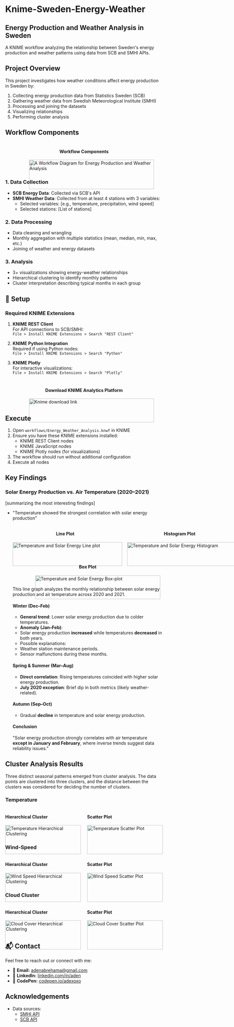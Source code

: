 # Knime-Sweden-Energy-Weather

## Energy Production and Weather Analysis in Sweden

A KNIME workflow analyzing the relationship between Sweden's energy production and weather patterns using data from SCB and SMHI APIs.

## Project Overview

This project investigates how weather conditions affect energy production in Sweden by:
1. Collecting energy production data from Statistics Sweden (SCB)
2. Gathering weather data from Swedish Meteorological Institute (SMHI)
3. Processing and joining the datasets
4. Visualizing relationships
5. Performing cluster analysis

## Workflow Components
<div style="display: flex; justify-content: center; margin-top: 20px;">
      <div style="width: 70%;">
         <h4 style="text-align: center;">Workflow Components</h4>
         <img src="image/knime-work-flow.png" 
            alt="A Workflow Diagram for Energy Production and Weather Analysis" 
            style="width: 100%; min-width: 400px;">
      </div>
   </div>

### 1. Data Collection
- **SCB Energy Data**: Collected via SCB's API 
- **SMHI Weather Data**: Collected from at least 4 stations with 3 variables:
  - Selected variables: [e.g., temperature, precipitation, wind speed]
  - Selected stations: [List of stations]

### 2. Data Processing
- Data cleaning and wrangling
- Monthly aggregation with multiple statistics (mean, median, min, max, etc.)
- Joining of weather and energy datasets

### 3. Analysis
- 3+ visualizations showing energy-weather relationships
- Hierarchical clustering to identify monthly patterns
- Cluster interpretation describing typical months in each group

## 🔧 Setup

### Required KNIME Extensions
1. **KNIME REST Client**  
   For API connections to SCB/SMHI:  
   `File > Install KNIME Extensions > Search "REST Client"`

2. **KNIME Python Integration**  
   Required if using Python nodes:  
   `File > Install KNIME Extensions > Search "Python"`

3. **KNIME Plotly**  
   For interactive visualizations:  
   `File > Install KNIME Extensions > Search "Plotly"`

<div style="display: flex; justify-content: center; margin-top: 20px;">
      <div style="width: 70%;">
         <h4 style="text-align: center;">Download KNIME Analytics Platform</h4>
         <a href="https://www.knime.com/downloads?utm_term=knime%20download&utm_campaign=Brand-Knime-Theme-EMEA&utm_source=google&utm_medium=cpc&hsa_acc=1079364086&hsa_cam=21031129327&hsa_grp=162669096207&hsa_ad=691087344193&hsa_src=g&hsa_tgt=kwd-298466858281&hsa_kw=knime%20download&hsa_mt=b&hsa_net=adwords&hsa_ver=3&gad_source=1" >
         <img src="image/preferences_install_software.png" 
            alt="Knime download link" 
            style="width: 100%; min-width: 400px;"></a>
      </div>
   </div>


## Execute 

1. Open `workflows/Energy_Weather_Analysis.knwf` in KNIME
2. Ensure you have these KNIME extensions installed:
   - KNIME REST Client nodes
   - KNIME JavaScript nodes
   - KNIME Plotly nodes (for visualizations)
3. The workflow should run without additional configuration
4. Execute all nodes

## Key Findings
### Solar Energy Production vs. Air Temperature (2020–2021)
 [summarizing the most interesting findings]
- "Temperature showed the strongest correlation with solar energy production"
 
   <div style="display: flex; justify-content: space-between; gap: 30px; margin-bottom: 30px;">
      <div style="width: 70%;">
         <h4 style="text-align: center;">Line Plot</h4>
         <img src="image/Temeprature_and_solar_energy_line_plot.png" 
            alt="Temperature and Solar Energy Line plot" 
            style="width: 100%; min-width: 350px;">
      </div>
      <div style="width: 70%;">
         <h4 style="text-align: center;">Histogram Plot</h4>
         <img src="image/Temeprature_and_solar_energy_histogram.png" 
            alt="Temperature and Solar Energy Histogram" 
            style="width: 100%; min-width: 350px;">
      </div>
   </div>

   <div style="display: flex; justify-content: center; margin-top: 20px;">
      <div style="width: 70%;">
         <h4 style="text-align: center;">Box Plot</h4>
         <img src="image/Temeprature_and_solar_energy_box_plot.png" 
            alt="Temperature and Solar Energy Box-plot" 
            style="width: 100%; min-width: 400px;">
      </div>
   </div>

   This line graph analyzes the monthly relationship between solar energy production and air temperature across 2020 and 2021.  

   #### Winter (Dec–Feb)  
   - **General trend**: Lower solar energy production due to colder temperatures.  
   - **Anomaly (Jan–Feb)**:  
   - Solar energy production **increased** while temperatures **decreased** in both years.  
   - Possible explanations:  
   - Weather station maintenance periods.  
   - Sensor malfunctions during these months.  

   #### Spring & Summer (Mar–Aug)  
   - **Direct correlation**: Rising temperatures coincided with higher solar energy production.  
   - **July 2020 exception**: Brief dip in both metrics (likely weather-related).  

   #### Autumn (Sep–Oct)  
   - Gradual **decline** in temperature and solar energy production.  

   #### Conclusion  
   "Solar energy production strongly correlates with air temperature **except in January and February**, where inverse trends suggest data reliability issues."  

## Cluster Analysis Results

Three distinct seasonal patterns emerged from cluster analysis. The data points are clustered into three clusters, and the distance between the clusters was considered for deciding the number of clusters.

### Temperature 
<div style="display: flex; justify-content: space-between;">
  <div style="width: 48%;">
    <h4>Hierarchical Cluster</h4>
    <img src="image/Temeprature_data_point_hierarchical_clustering.png" alt="Temperature Hierarchical Clustering" style="width: 100%;">
  </div>
  <div style="width: 48%;">
    <h4>Scatter Plot</h4>
    <img src="image/Temeprature_data_point_scatter_plot_clusters.png" alt="Temperature Scatter Plot" style="width: 100%;">
  </div>
</div>

### Wind-Speed 
<div style="display: flex; justify-content: space-between;">
  <div style="width: 48%;">
    <h4>Hierarchical Cluster</h4>
    <img src="image/Wind_speed_data_point_hierarchical_clustering.png" alt="Wind Speed Hierarchical Clustering" style="width: 100%;">
  </div>
  <div style="width: 48%;">
    <h4>Scatter Plot</h4>
    <img src="image/Wind_speed_data_point_scatter_plot_clusters.png" alt="Wind Speed Scatter Plot" style="width: 100%;">
  </div>
</div>

### Cloud Cluster 
<div style="display: flex; justify-content: space-between;">
  <div style="width: 48%;">
    <h4>Hierarchical Cluster</h4>
    <img src="image/cloud_data_point_hierarchical_clustering.png" alt="Cloud Cover Hierarchical Clustering" style="width: 100%;">
  </div>
  <div style="width: 48%;">
    <h4>Scatter Plot</h4>
    <img src="image/Cloud_data_point_scaterplot_with_clusters.png" alt="Cloud Cover Scatter Plot" style="width: 100%;">
  </div>
</div>

## 📬 Contact

Feel free to reach out or connect with me:

- 📧 **Email:** [adenabrehama@gmail.com](mailto:adenabrehama@gmail.com)
- 💼 **LinkedIn:** [linkedin.com/in/aden](https://www.linkedin.com/in/aden-alemayehu-1629aa255)
- 🎨 **CodePen:** [codepen.io/adexoxo](https://codepen.io/adexoxo)

## Acknowledgements

- Data sources:
  - [SMHI API](https://www.smhi.se/data/)
  - [SCB API](https://www.scb.se/api/)
